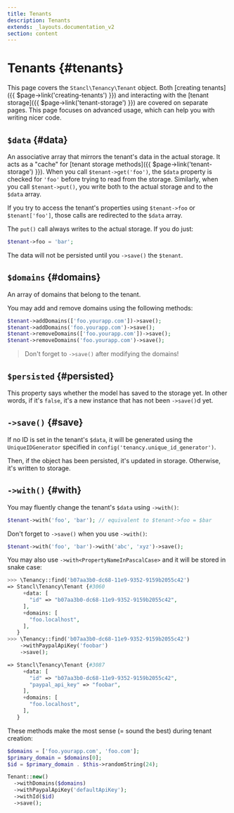 ```yaml
---
title: Tenants
description: Tenants
extends: _layouts.documentation_v2
section: content
---
```


# Tenants {#tenants}

This page covers the `Stancl\Tenancy\Tenant` object. Both [creating tenants]({{ $page->link('creating-tenants') }}) and interacting with the [tenant storage]({{ $page->link('tenant-storage') }}) are covered on separate pages. This page focuses on advanced usage, which can help you with writing nicer code.

## `$data` {#data}

An associative array that mirrors the tenant's data in the actual storage. It acts as a "cache" for [tenant storage methods]({{ $page->link('tenant-storage') }}). When you call `$tenant->get('foo')`, the `$data` property is checked for `'foo'` before trying to read from the storage. Similarly, when you call `$tenant->put()`, you write both to the actual storage and to the `$data` array.

If you try to access the tenant's properties using `$tenant->foo` or `$tenant['foo']`, those calls are redirected to the `$data` array.

The `put()` call always writes to the actual storage. If you do just:
```php
$tenant->foo = 'bar';
```
The data will not be persisted until you `->save()` the `$tenant`.

## `$domains` {#domains}

An array of domains that belong to the tenant.

You may add and remove domains using the following methods:

```php
$tenant->addDomains(['foo.yourapp.com'])->save();
$tenant->addDomains('foo.yourapp.com')->save();
$tenant->removeDomains(['foo.yourapp.com'])->save();
$tenant->removeDomains('foo.yourapp.com')->save();
```

> Don't forget to `->save()` after modifying the domains!

## `$persisted` {#persisted}

This property says whether the model has saved to the storage yet. In other words, if it's `false`, it's a new instance that has not been `->save()`d yet.

## `->save()` {#save}

If no ID is set in the tenant's `$data`, it will be generated using the `UniqueIDGenerator` specified in `config('tenancy.unique_id_generator')`.

Then, if the object has been persisted, it's updated in storage. Otherwise, it's written to storage.

## `->with()` {#with}

You may fluently change the tenant's `$data` using `->with()`:
```php
$tenant->with('foo', 'bar'); // equivalent to $tenant->foo = $bar
```

Don't forget to `->save()` when you use `->with()`:
```php
$tenant->with('foo', 'bar')->with('abc', 'xyz')->save();
```

You may also use `->with<PropertyNameInPascalCase>` and it will be stored in snake case:
```php
>>> \Tenancy::find('b07aa3b0-dc68-11e9-9352-9159b2055c42')
=> Stancl\Tenancy\Tenant {#3060
     +data: [
       "id" => "b07aa3b0-dc68-11e9-9352-9159b2055c42",
     ],
     +domains: [
       "foo.localhost",
     ],
   }
>>> \Tenancy::find('b07aa3b0-dc68-11e9-9352-9159b2055c42')
    ->withPaypalApiKey('foobar')
    ->save();

=> Stancl\Tenancy\Tenant {#3087
     +data: [
       "id" => "b07aa3b0-dc68-11e9-9352-9159b2055c42",
       "paypal_api_key" => "foobar",
     ],
     +domains: [
       "foo.localhost",
     ],
   }
```

These methods make the most sense (= sound the best) during tenant creation:

```php
$domains = ['foo.yourapp.com', 'foo.com'];
$primary_domain = $domains[0];
$id = $primary_domain . $this->randomString(24);

Tenant::new()
  ->withDomains($domains)
  ->withPaypalApiKey('defaultApiKey');
  ->withId($id)
  ->save();
```
